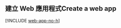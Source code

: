 ## <a name="create-a-web-app"></a><span data-ttu-id="67da1-101">建立 Web 應用程式</span><span class="sxs-lookup"><span data-stu-id="67da1-101">Create a web app</span></span>

[!INCLUDE [web-app-no-h](app-service-web-create-web-app-no-h.md)]